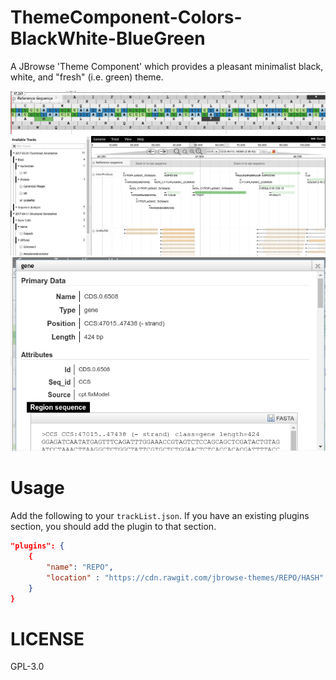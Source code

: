 # ThemeComponent-Colors-BlackWhite-BlueGreen

A JBrowse 'Theme Component' which provides a pleasant minimalist black, white, and "fresh" (i.e. green) theme.

![](img/Utvalg_018.png)
![](img/Utvalg_017.png)
![](img/Utvalg_019.png)

# Usage

Add the following to your `trackList.json`. If you have an existing plugins section, you should add the plugin to that section.

```json
"plugins": {
	{
		"name": "REPO",
		"location" : "https://cdn.rawgit.com/jbrowse-themes/REPO/HASH"
	}
}
```

# LICENSE

GPL-3.0
